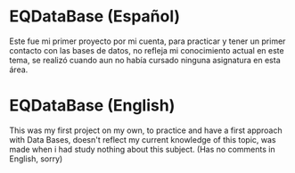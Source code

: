 # EQDataBase  (Español)

Este fue mi primer proyecto por mi cuenta, para practicar y tener un primer contacto con las bases de datos, no refleja mi conocimiento actual en este tema, se realizó cuando aun no había cursado ninguna asignatura en esta área.


# EQDataBase (English)

This was my first project on my own, to practice and have a first approach with Data Bases, doesn't reflect my current knowledge of this topic, was made when i had study nothing about this subject. (Has no comments in English, sorry)